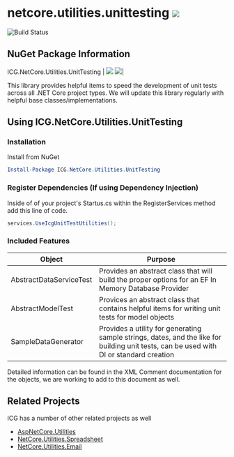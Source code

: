 # netcore.utilities.unittesting ![](https://img.shields.io/github/license/iowacomputergurus/netcore.utilities.unittesting.svg)

![Build Status](https://github.com/IowaComputerGurus/netcore.utilities.unittesting/actions/workflows/ci-build.yml/badge.svg)

## NuGet Package Information
ICG.NetCore.Utilities.UnitTesting | ![](https://img.shields.io/nuget/v/icg.netcore.utilities.unittesting.svg) ![](https://img.shields.io/nuget/dt/icg.netcore.utilities.unittesting.svg)|

This library provides helpful items to speed the development of unit tests across all .NET Core project types.  We will update this library regularly with helpful base classes/implementations.

## Using ICG.NetCore.Utilities.UnitTesting

### Installation

Install from NuGet

``` powershell
Install-Package ICG.NetCore.Utilities.UnitTesting
```
### Register Dependencies (If using Dependency Injection)

Inside of of your project's Startus.cs within the RegisterServices method add this line of code.

``` csharp
services.UseIcgUnitTestUtilities();
```

### Included Features

| Object | Purpose |
| ---- | --- |
| AbstractDataServiceTest | Provides an abstract class that will build the proper options for an EF In Memory Database Provider|
| AbstractModelTest | Provices an abstract class that contains helpful items for writing unit tests for model objects | 
| SampleDataGenerator | Provides a utility for generating sample strings, dates, and the like for building unit tests, can be used with DI or standard creation |

Detailed information can be found in the XML Comment documentation for the objects, we are working to add to this document as well.

## Related Projects

ICG has a number of other related projects as well

* [AspNetCore.Utilities](https://www.github.com/iowacomputergurus/aspnetcore.utilities)
* [NetCore.Utilities.Spreadsheet](https://www.github.com/iowacomputergurus/netcore.utilities.spreadsheet)
* [NetCore.Utilities.Email](https://www.github.com/iowacomputergurus/netcore.utilities.email)